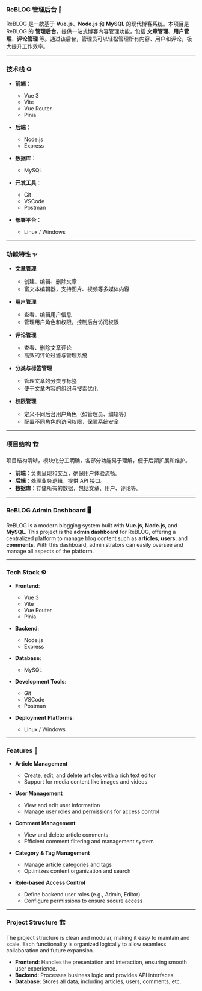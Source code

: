 ### ReBLOG 管理后台 💼

ReBLOG 是一款基于 **Vue.js**、**Node.js** 和 **MySQL** 的现代博客系统。本项目是 ReBLOG 的 **管理后台**，提供一站式博客内容管理功能，包括 **文章管理**、**用户管理**、**评论管理** 等。通过该后台，管理员可以轻松管理所有内容、用户和评论，极大提升工作效率。

---

### 技术栈 ⚙️

- **前端**：  
  - Vue 3  
  - Vite  
  - Vue Router  
  - Pinia

- **后端**：  
  - Node.js  
  - Express

- **数据库**：  
  - MySQL

- **开发工具**：  
  - Git  
  - VSCode  
  - Postman

- **部署平台**：  
  - Linux / Windows

---

### 功能特性 ✨

- **文章管理**  
  - 创建、编辑、删除文章  
  - 富文本编辑器，支持图片、视频等多媒体内容  

- **用户管理**  
  - 查看、编辑用户信息  
  - 管理用户角色和权限，控制后台访问权限

- **评论管理**  
  - 查看、删除文章评论  
  - 高效的评论过滤与管理系统

- **分类与标签管理**  
  - 管理文章的分类与标签  
  - 便于文章内容的组织与搜索优化

- **权限管理**  
  - 定义不同后台用户角色（如管理员、编辑等）  
  - 配置不同角色的访问权限，保障系统安全

---

### 项目结构 🏗️

项目结构清晰，模块化分工明确，各部分功能易于理解，便于后期扩展和维护。

- **前端**：负责呈现和交互，确保用户体验流畅。
- **后端**：处理业务逻辑，提供 API 接口。
- **数据库**：存储所有的数据，包括文章、用户、评论等。

---

### ReBLOG Admin Dashboard 🖥️

ReBLOG is a modern blogging system built with **Vue.js**, **Node.js**, and **MySQL**. This project is the **admin dashboard** for ReBLOG, offering a centralized platform to manage blog content such as **articles**, **users**, and **comments**. With this dashboard, administrators can easily oversee and manage all aspects of the platform.

---

### Tech Stack ⚙️

- **Frontend**:  
  - Vue 3  
  - Vite  
  - Vue Router  
  - Pinia

- **Backend**:  
  - Node.js  
  - Express

- **Database**:  
  - MySQL

- **Development Tools**:  
  - Git  
  - VSCode  
  - Postman

- **Deployment Platforms**:  
  - Linux / Windows

---

### Features 🌟

- **Article Management**  
  - Create, edit, and delete articles with a rich text editor  
  - Support for media content like images and videos  

- **User Management**  
  - View and edit user information  
  - Manage user roles and permissions for access control

- **Comment Management**  
  - View and delete article comments  
  - Efficient comment filtering and management system

- **Category & Tag Management**  
  - Manage article categories and tags  
  - Optimizes content organization and search

- **Role-based Access Control**  
  - Define backend user roles (e.g., Admin, Editor)  
  - Configure permissions to ensure secure access

---

### Project Structure 🏗️

The project structure is clean and modular, making it easy to maintain and scale. Each functionality is organized logically to allow seamless collaboration and future expansion.

- **Frontend**: Handles the presentation and interaction, ensuring smooth user experience.
- **Backend**: Processes business logic and provides API interfaces.
- **Database**: Stores all data, including articles, users, comments, etc.
